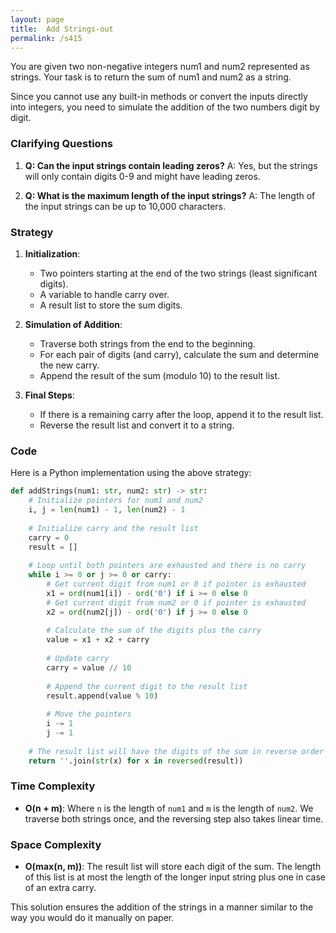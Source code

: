 ```yaml
---
layout: page
title:  Add Strings-out
permalink: /s415
---
```


You are given two non-negative integers num1 and num2 represented as strings. Your task is to return the sum of num1 and num2 as a string. 

Since you cannot use any built-in methods or convert the inputs directly into integers, you need to simulate the addition of the two numbers digit by digit.

### Clarifying Questions

1. **Q: Can the input strings contain leading zeros?**
   A: Yes, but the strings will only contain digits 0-9 and might have leading zeros.
   
2. **Q: What is the maximum length of the input strings?**
   A: The length of the input strings can be up to 10,000 characters.

### Strategy

1. **Initialization**:
   - Two pointers starting at the end of the two strings (least significant digits).
   - A variable to handle carry over.
   - A result list to store the sum digits.

2. **Simulation of Addition**:
   - Traverse both strings from the end to the beginning.
   - For each pair of digits (and carry), calculate the sum and determine the new carry.
   - Append the result of the sum (modulo 10) to the result list.

3. **Final Steps**:
   - If there is a remaining carry after the loop, append it to the result list.
   - Reverse the result list and convert it to a string.

### Code

Here is a Python implementation using the above strategy:

```python
def addStrings(num1: str, num2: str) -> str:
    # Initialize pointers for num1 and num2
    i, j = len(num1) - 1, len(num2) - 1
    
    # Initialize carry and the result list
    carry = 0
    result = []
    
    # Loop until both pointers are exhausted and there is no carry
    while i >= 0 or j >= 0 or carry:
        # Get current digit from num1 or 0 if pointer is exhausted
        x1 = ord(num1[i]) - ord('0') if i >= 0 else 0
        # Get current digit from num2 or 0 if pointer is exhausted
        x2 = ord(num2[j]) - ord('0') if j >= 0 else 0
        
        # Calculate the sum of the digits plus the carry
        value = x1 + x2 + carry
        
        # Update carry
        carry = value // 10
        
        # Append the current digit to the result list
        result.append(value % 10)
        
        # Move the pointers
        i -= 1
        j -= 1
    
    # The result list will have the digits of the sum in reverse order
    return ''.join(str(x) for x in reversed(result))
```

### Time Complexity

- **O(n + m)**: Where `n` is the length of `num1` and `m` is the length of `num2`. We traverse both strings once, and the reversing step also takes linear time.

### Space Complexity

- **O(max(n, m))**: The result list will store each digit of the sum. The length of this list is at most the length of the longer input string plus one in case of an extra carry.

This solution ensures the addition of the strings in a manner similar to the way you would do it manually on paper.
